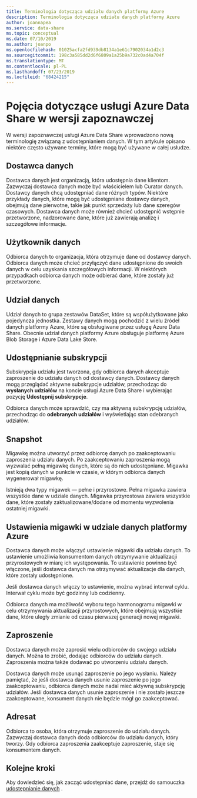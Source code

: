 ```yaml
---
title: Terminologia dotycząca udziału danych platformy Azure
description: Terminologia dotycząca udziału danych platformy Azure
author: joannapea
ms.service: data-share
ms.topic: conceptual
ms.date: 07/10/2019
ms.author: joanpo
ms.openlocfilehash: 01025acfa2fd939db8134a1e61c7902034a1d2c3
ms.sourcegitcommit: 198c3a585dd2d6f6809a1a25b9a732c0ad4a704f
ms.translationtype: MT
ms.contentlocale: pl-PL
ms.lasthandoff: 07/23/2019
ms.locfileid: "68424215"
---
```

# <a name="azure-data-share-preview-concepts"></a>Pojęcia dotyczące usługi Azure Data Share w wersji zapoznawczej 

W wersji zapoznawczej usługi Azure Data Share wprowadzono nową terminologię związaną z udostępnianiem danych. W tym artykule opisano niektóre często używane terminy, które mogą być używane w całej usłudze. 

## <a name="data-provider"></a>Dostawca danych

Dostawca danych jest organizacją, która udostępnia dane klientom. Zazwyczaj dostawca danych może być właścicielem lub Curator danych. Dostawcy danych chcą udostępniać dane różnych typów. Niektóre przykłady danych, które mogą być udostępniane dostawcy danych, obejmują dane pierwotne, takie jak punkt sprzedaży lub dane szeregów czasowych. Dostawca danych może również chcieć udostępnić wstępnie przetworzone, nadzorowane dane, które już zawierają analizę i szczegółowe informacje. 

## <a name="data-consumer"></a>Użytkownik danych 

Odbiorca danych to organizacja, która otrzymuje dane od dostawcy danych. Odbiorca danych może chcieć przyłączyć dane udostępnione do swoich danych w celu uzyskania szczegółowych informacji. W niektórych przypadkach odbiorca danych może odbierać dane, które zostały już przetworzone. 

## <a name="data-share"></a>Udział danych

Udział danych to grupa zestawów DataSet, które są współużytkowane jako pojedyncza jednostka. Zestawy danych mogą pochodzić z wielu źródeł danych platformy Azure, które są obsługiwane przez usługę Azure Data Share. Obecnie udział danych platformy Azure obsługuje platformę Azure Blob Storage i Azure Data Lake Store. 

## <a name="share-subscription"></a>Udostępnianie subskrypcji 

Subskrypcja udziału jest tworzona, gdy odbiorca danych akceptuje zaproszenie do udziału danych od dostawcy danych. Dostawcy danych mogą przeglądać aktywne subskrypcje udziałów, przechodząc do **wysłanych udziałów** na koncie usługi Azure Data Share i wybierając pozycję **Udostępnij subskrypcje**.

Odbiorca danych może sprawdzić, czy ma aktywną subskrypcję udziałów, przechodząc do **odebranych udziałów** i wyświetlając stan odebranych udziałów. 

## <a name="snapshot"></a>Snapshot

Migawkę można utworzyć przez odbiorcę danych po zaakceptowaniu zaproszenia udziału danych. Po zaakceptowaniu zaproszenia mogą wyzwalać pełną migawkę danych, które są do nich udostępniane. Migawka jest kopią danych w punkcie w czasie, w którym odbiorca danych wygenerował migawkę. 

Istnieją dwa typy migawek — pełne i przyrostowe. Pełna migawka zawiera wszystkie dane w udziale danych. Migawka przyrostowa zawiera wszystkie dane, które zostały zaktualizowane/dodane od momentu wyzwolenia ostatniej migawki. 

## <a name="snapshot-settings-in-azure-data-share"></a>Ustawienia migawki w udziale danych platformy Azure
 
Dostawca danych może włączyć ustawienie migawki dla udziału danych. To ustawienie umożliwia konsumentom danych otrzymywanie aktualizacji przyrostowych w miarę ich występowania. To ustawienie powinno być włączone, jeśli dostawca danych ma otrzymywać aktualizacje dla danych, które zostały udostępnione. 

Jeśli dostawca danych włączy to ustawienie, można wybrać interwał cyklu. Interwał cyklu może być godzinny lub codzienny. 

Odbiorca danych ma możliwość wyboru tego harmonogramu migawki w celu otrzymywania aktualizacji przyrostowych, które obejmują wszystkie dane, które uległy zmianie od czasu pierwszej generacji nowej migawki. 

## <a name="invitation"></a>Zaproszenie

Dostawca danych może zaprosić wielu odbiorców do swojego udziału danych. Można to zrobić, dodając odbiorców do udziału danych. Zaproszenia można także dodawać po utworzeniu udziału danych. 

Dostawca danych może usunąć zaproszenie po jego wysłaniu. Należy pamiętać, że jeśli dostawca danych usunie zaproszenie po jego zaakceptowaniu, odbiorca danych może nadal mieć aktywną subskrypcję udziałów. Jeśli dostawca danych usunie zaproszenie i nie zostało jeszcze zaakceptowane, konsument danych nie będzie mógł go zaakceptować. 

## <a name="recipient"></a>Adresat

Odbiorca to osoba, która otrzymuje zaproszenie do udziału danych. Zazwyczaj dostawca danych doda odbiorców do udziału danych, który tworzy. Gdy odbiorca zaproszenia zaakceptuje zaproszenie, staje się konsumentem danych.  

## <a name="next-steps"></a>Kolejne kroki

Aby dowiedzieć się, jak zacząć udostępniać dane, przejdź do samouczka [udostępnianie danych](share-your-data.md) .

